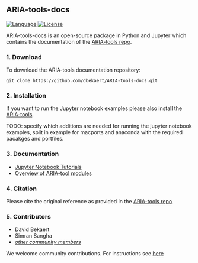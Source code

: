 ## ARIA-tools-docs

[![Language](https://img.shields.io/badge/python-3.5%2B-blue.svg)](https://www.python.org/)
[![License](https://img.shields.io/badge/license-GPL-yellow.svg)](https://github.com/dbekaert/ARIA-tools-docs/master/LICENSE)

ARIA-tools-docs is an open-source package in Python and Jupyter which contains the documentation of the [ARIA-tools repo](https://github.com/dbekaert/ARIA-tools/master/README.md). 


### 1. Download

To download the ARIA-tools documentation repository:
```
git clone https://github.com/dbekaert/ARIA-tools-docs.git
```

### 2. Installation
If you want to run the Jupyter notebook examples please also install the [ARIA-tools](https://github.com/dbekaert/ARIA-tools/master/README.md). 

TODO: specify which additions are needed for running the jupyter notebook examples, split in example for macports and anaconda with the required pacakges and portfiles.


### 3. Documentation
+ [Jupyter Notebook Tutorials](https://github.com/dbekaert/ARIA-tools-docs/tree/master/Notebooks.md)
+ [Overview of ARIA-tool modules](https://github.com/dbekaert/ARIA-tools-docs/tree/master/Modules.md)           

### 4. Citation
Please cite the original reference as provided in the [ARIA-tools repo](https://github.com/dbekaert/ARIA-tools/master/README.md)


### 5. Contributors    
* David Bekaert
* Simran Sangha
* [_other community members_](https://github.com/dbekaert/ARIA-tools-docs/graphs/contributors)

We welcome community contributions. For instructions see [here](https://github.com/dbekaert/ARIA-tools/blob/master/CONTRIBUTING.md)
